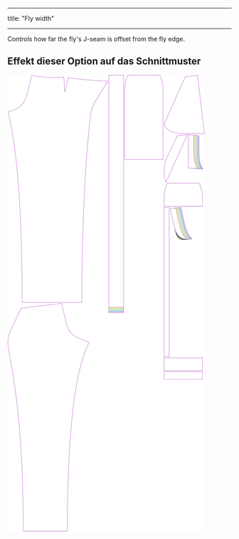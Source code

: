 - - -
title: "Fly width"
- - -

Controls how far the fly's J-seam is offset from the fly edge.

## Effekt dieser Option auf das Schnittmuster

![This image shows the effect of this option by superimposing several variants that have a different value for this option](charlie_flywidth_sample.svg "Effect of this option on the pattern")
